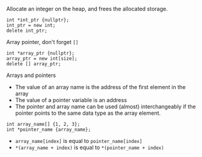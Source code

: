 
Allocate an integer on the heap, and frees the allocated storage.
```
int *int_ptr {nullptr};
int_ptr = new int;
delete int_ptr;
```

Array pointer, don't forget `[]`
```
int *array_ptr {nullptr};
array_ptr = new int[size];
delete [] array_ptr;
```

Arrays and pointers
- The value of an array name is the address of the first element in the array
- The value of a pointer variable is an address
- The pointer and array name can be used (almost) interchangeably if the pointer points to the same data type as the array element.

```
int array_name[] {1, 2, 3};
int *pointer_name {array_name};
```
- `array_name[index]` is equal to `pointer_name[index]`
- `*(array_name + index)` is equal to `*(pointer_name + index)`